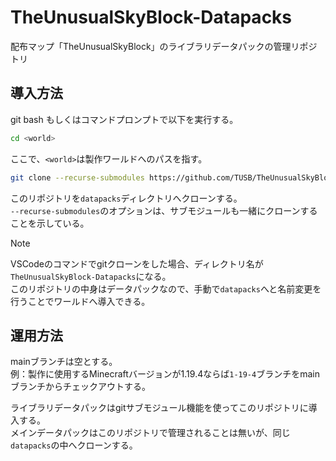 # TheUnusualSkyBlock-Datapacks
配布マップ「TheUnusualSkyBlock」のライブラリデータパックの管理リポジトリ

## 導入方法
git bash もしくはコマンドプロンプトで以下を実行する。

```bash
cd <world>
```
ここで、`<world>`は製作ワールドへのパスを指す。
```bash
git clone --recurse-submodules https://github.com/TUSB/TheUnusualSkyBlock-Datapacks.git datapacks
```
このリポジトリを`datapacks`ディレクトリへクローンする。  
`--recurse-submodules`のオプションは、サブモジュールも一緒にクローンすることを示している。

> [!NOTE]  
> VSCodeのコマンドでgitクローンをした場合、ディレクトリ名が`TheUnusualSkyBlock-Datapacks`になる。  
> このリポジトリの中身はデータパックなので、手動で`datapacks`へと名前変更を行うことでワールドへ導入できる。


## 運用方法
mainブランチは空とする。  
例：製作に使用するMinecraftバージョンが1.19.4ならば`1-19-4`ブランチをmainブランチからチェックアウトする。  

ライブラリデータパックはgitサブモジュール機能を使ってこのリポジトリに導入する。  
メインデータパックはこのリポジトリで管理されることは無いが、同じ`datapacks`の中へクローンする。